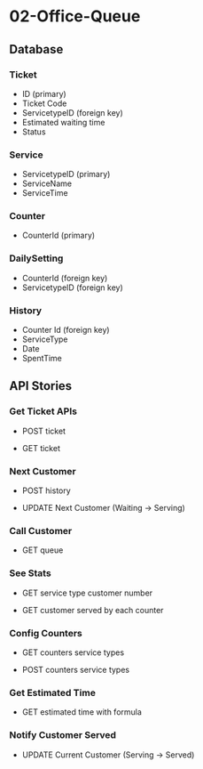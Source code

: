 # 02-Office-Queue

## Database

### Ticket
- ID (primary)
- Ticket Code
- ServicetypeID (foreign key)
- Estimated waiting time
- Status

### Service
- ServicetypeID (primary)
- ServiceName
- ServiceTime

### Counter
- CounterId (primary)

### DailySetting
- CounterId  (foreign key)
- ServicetypeID  (foreign key)

### History
- Counter Id (foreign key)
- ServiceType 
- Date
- SpentTime


## API Stories

### Get Ticket APIs

- POST ticket

- GET ticket

### Next Customer

- POST history

- UPDATE Next Customer (Waiting -> Serving)

### Call Customer

- GET queue

### See Stats

- GET service type customer number

- GET customer served by each counter

### Config Counters

- GET counters service types

- POST counters service types

### Get Estimated Time

- GET estimated time with formula 

### Notify Customer Served

- UPDATE Current Customer (Serving -> Served)